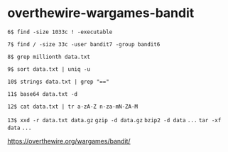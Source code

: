 # overthewire-wargames-bandit

```6$ find -size 1033c ! -executable```

```7$ find / -size 33c -user bandit7 -group bandit6```

```8$ grep millionth data.txt```

```9$ sort data.txt | uniq -u```

```10$ strings data.txt | grep "=="```

```11$ base64 data.txt -d```

```12$ cat data.txt | tr a-zA-Z n-za-mN-ZA-M```

```13$ xxd -r data.txt data.gz``` ```gzip -d data.gz``` ```bzip2 -d data``` ```...``` ```tar -xf data``` ```...```

https://overthewire.org/wargames/bandit/
